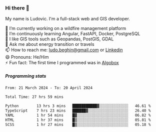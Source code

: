 ### Hi there 👋

My name is Ludovic. I'm a full-stack web and GIS developer.

 🔭 I’m currently working on a wildfire management platform<br/>
 🌱 I’m continuously learning Angular, FastAPI, Docker, PostgreSQL<br/>
 👯 I like GIS tools such as Geopandas, PostGIS, GDAL<br/>
 💬 Ask me about energy transition or travels<br/>
 📫 How to reach me: ludo.beghin@gmail.com or [Linkedin](https://www.linkedin.com/in/ludovic-beghin/)<br/>
 😄 Pronouns: He/Him<br/>
 ⚡ Fun fact: The first time I programmed was in [Algobox](https://fr.wikipedia.org/wiki/Algobox)<br/>

##### Programming stats
<!--START_SECTION:waka-->

```txt
From: 21 March 2024 - To: 20 April 2024

Total Time: 27 hrs 59 mins

Python        13 hrs 3 mins   ███████████▓░░░░░░░░░░░░░   46.61 %
TypeScript    7 hrs 23 mins   ██████▓░░░░░░░░░░░░░░░░░░   26.40 %
YAML          1 hr 54 mins    █▓░░░░░░░░░░░░░░░░░░░░░░░   06.82 %
HTML          1 hr 37 mins    █▒░░░░░░░░░░░░░░░░░░░░░░░   05.81 %
SCSS          1 hr 27 mins    █▒░░░░░░░░░░░░░░░░░░░░░░░   05.18 %
```

<!--END_SECTION:waka-->
